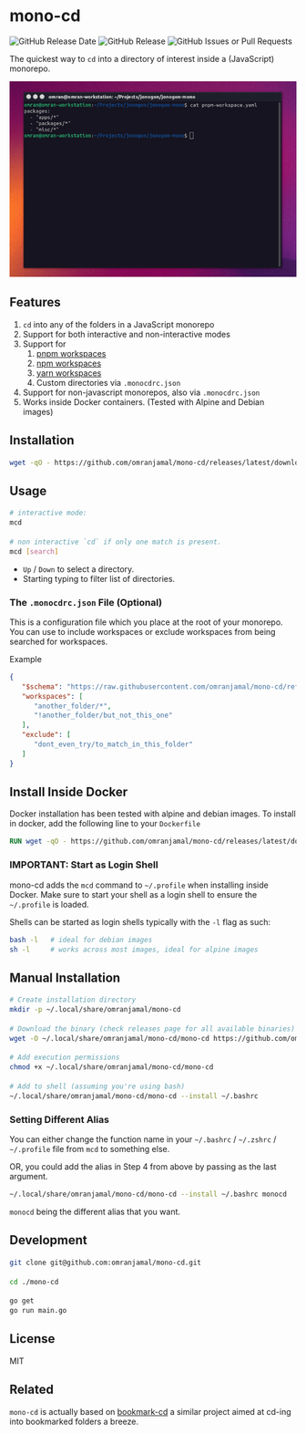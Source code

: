# mono-cd

![GitHub Release Date](https://img.shields.io/github/release-date/omranjamal/mono-cd)
![GitHub Release](https://img.shields.io/github/v/release/omranjamal/mono-cd)
![GitHub Issues or Pull Requests](https://img.shields.io/github/issues/omranjamal/mono-cd)

The quickest way to `cd` into a directory of interest inside a (JavaScript) monorepo.

![DEMO](https://raw.githubusercontent.com/omranjamal/mono-cd/refs/heads/static/demo.gif)

## Features

1. `cd` into any of the folders in a JavaScript monorepo
2. Support for both interactive and non-interactive modes
3. Support for
   1. [pnpm workspaces](https://pnpm.io/workspaces)
   2. [npm workspaces](https://docs.npmjs.com/cli/v7/using-npm/workspaces/)
   3. [yarn workspaces](https://yarnpkg.com/features/workspaces)
   4. Custom directories via `.monocdrc.json`
4. Support for non-javascript monorepos, also via `.monocdrc.json`
5. Works inside Docker containers. (Tested with Alpine and Debian images)

## Installation

```bash
wget -qO - https://github.com/omranjamal/mono-cd/releases/latest/download/install.sh | sh -
```

## Usage

```bash
# interactive mode:
mcd

# non interactive `cd` if only one match is present.
mcd [search]
```

- `Up` / `Down` to select a directory.
- Starting typing to filter list of directories.


### The `.monocdrc.json` File (Optional)

This is a configuration file which you place at the root of your monorepo.
You can use to include workspaces or exclude workspaces from being searched
for workspaces.

Example

```json
{
   "$schema": "https://raw.githubusercontent.com/omranjamal/mono-cd/refs/heads/main/monocdrc-schema.json",
   "workspaces": [
      "another_folder/*",
      "!another_folder/but_not_this_one"
   ],
   "exclude": [
      "dont_even_try/to_match_in_this_folder"
   ]
}
```

## Install Inside Docker

Docker installation has been tested with alpine and debian images.
To install in docker, add the following line to your `Dockerfile`

```Dockerfile
RUN wget -qO - https://github.com/omranjamal/mono-cd/releases/latest/download/docker-install.sh | sh -
```

### IMPORTANT: Start as Login Shell

mono-cd adds the `mcd` command to `~/.profile` when installing inside Docker.
Make sure to start your shell as a login shell to ensure the `~/.profile`
is loaded.

Shells can be started as login shells typically with the `-l` flag as such:

```bash
bash -l   # ideal for debian images
sh -l     # works across most images, ideal for alpine images
```

## Manual Installation

```bash
# Create installation directory
mkdir -p ~/.local/share/omranjamal/mono-cd

# Download the binary (check releases page for all available binaries)
wget -O ~/.local/share/omranjamal/mono-cd/mono-cd https://github.com/omranjamal/mono-cd/releases/latest/download/mono_amd64

# Add execution permissions
chmod +x ~/.local/share/omranjamal/mono-cd/mono-cd

# Add to shell (assuming you're using bash)
~/.local/share/omranjamal/mono-cd/mono-cd --install ~/.bashrc
```

### Setting Different Alias

You can either change the function name in your
`~/.bashrc` / `~/.zshrc` / `~/.profile` file from `mcd` to something
else.

OR, you could add the alias in Step 4 from above by passing
as the last argument.

```bash
~/.local/share/omranjamal/mono-cd/mono-cd --install ~/.bashrc monocd
```

`monocd` being the different alias that you want.

## Development

```bash
git clone git@github.com:omranjamal/mono-cd.git

cd ./mono-cd

go get
go run main.go
```

## License

MIT

## Related

`mono-cd` is actually based on
[bookmark-cd](https://github.com/omranjamal/bookmark-cd)
a similar project aimed at cd-ing into bookmarked folders
a breeze.